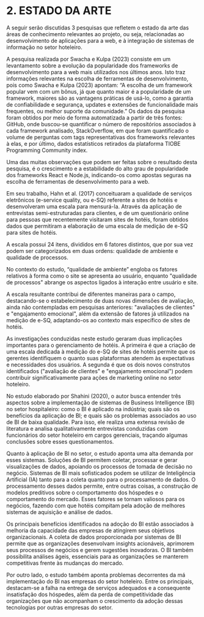 # 2. ESTADO DA ARTE
<!-- O estado da arte é um mapeamento de toda a produção acadêmica sobre um assunto específico, aqui especificamente sobre o tema escolhido para o seu trabalho. A ideia consiste em reunir as conclusões que outras pesquisas científicas chegaram sobre um determinado assunto. Neste momento você deverá buscar respostas para as seguintes perguntas:

1.	Quais pesquisas estão sendo desenvolvidas sobre esse tema?
2.	Quem está pesquisando e onde?
3.	O que as atuais pesquisas científicas concluíram sobre o tema? 
4.	Quais as divergências dos pesquisadores sobre o assunto? 
5.	Quais aspectos carecem de maior abordagem?

É importante referenciar estas pesquisas, fazendo as devidas citações de acordo com as normas da ABNT e colocando as referências completas ao final do trabalho. -->

A seguir serão discutidas 3 pesquisas que refletem o estado da arte das áreas de conhecimento relevantes ao projeto, ou seja, relacionadas ao desenvolvimento de aplicações para a web, e à integração de sistemas de informação no setor hoteleiro. 

A pesquisa realizada por Swacha e Kulpa (2023) consiste em um levantamento sobre a evolução da popularidade dos frameworks de desenvolvimento para a web mais utilizados nos últimos anos. Isto traz informações relevantes na escolha de ferramentas de desenvolvimento, pois como Swacha e Kulpa (2023) apontam: “A escolha de um framework popular vem com um bônus, já que quanto maior é a popularidade de um framework, maiores são as vantagens práticas de usá-lo, como a garantia de confiabilidade e segurança, updates e extensões de funcionalidade mais frequentes, ou melhor suporte da comunidade.” 	Os dados da pesquisa foram obtidos por meio de forma automatizada a partir de três fontes: GitHub, onde buscou-se quantificar o número de repositórios associados à cada framework analisado, StackOverflow, em que foram quantificado o volume de perguntas com tags representativas dos frameworks relevantes à elas, e por último, dados estatísticos retirados da plataforma TIOBE Programming Community index. 

Uma das muitas observações que podem ser feitas sobre o resultado desta pesquisa, é o crescimento e a estabilidade do alto grau de popularidade dos frameworks React e Node.js, indicando-os como apostas seguras na escolha de ferramentas de desenvolvimento para a web.  

Em seu trabalho, Hahn et al. (2017) conceituaram a qualidade de serviços eletrônicos (e-service quality, ou e-SQ) referente a sites de hotéis e desenvolveram uma escala para mensurá-la. Através da aplicação de entrevistas semi-estruturadas para clientes, e de um questionário online para pessoas que recentemente visitaram sites de hotéis, foram obtidos dados que permitiram a elaboração de uma escala de medição de e-SQ para sites de hotéis. 

A escala possui 24 itens, divididos em 6 fatores distintos, que por sua vez podem ser categorizados em duas ordens: qualidade de ambiente e qualidade de processos. 

No contexto do estudo, “qualidade de ambiente” engloba os fatores relativos à forma como o site se apresenta ao usuário, enquanto "qualidade de processos" abrange os aspectos ligados à interação entre usuário e site. 

A escala resultante contribui de diferentes maneiras para o campo, destacando-se o estabelecimento de duas novas dimensões de avaliação, ainda não contempladas em pesquisas anteriores: "avaliações de clientes" e "engajamento emocional", além da extensão de fatores já utilizados na medição de e-SQ, adaptando-os ao contexto mais específico de sites de hotéis. 

As investigações conduzidas neste estudo geraram duas implicações importantes para o gerenciamento de hotéis. A primeira é que a criação de uma escala dedicada à medição do e-SQ de sites de hotéis permite que os gerentes identifiquem o quanto suas plataformas atendem às expectativas e necessidades dos usuários. A segunda é que os dois novos construtos identificados ("avaliação de clientes" e "engajamento emocional") podem contribuir significativamente para ações de marketing online no setor hoteleiro. 

No estudo elaborado por Shahini (2020), o autor busca entender três aspectos sobre a implementação de sistemas de Business Intelligence (BI) no setor hospitaleiro: como o BI é aplicado na indústria; quais são os benefícios da aplicação de BI; e quais são os problemas associados ao uso de BI de baixa qualidade. Para isso, ele realiza uma extensa revisão de literatura e analisa qualitativamente entrevistas conduzidas com funcionários do setor hoteleiro em cargos gerenciais, traçando algumas conclusões sobre esses questionamentos. 

Quanto à aplicação de BI no setor, o estudo aponta uma alta demanda por esses sistemas. Soluções de BI permitem coletar, processar e gerar visualizações de dados, apoiando os processos de tomada de decisão no negócio. Sistemas de BI mais sofisticados podem se utilizar de Inteligência Artificial (IA) tanto para a coleta quanto para o processamento de dados. O processamento desses dados permite, entre outras coisas, a construção de modelos preditivos sobre o comportamento dos hóspedes e o comportamento do mercado. Esses fatores se tornam valiosos para os negócios, fazendo com que hotéis compitam pela adoção de melhores sistemas de aquisição e análise de dados. 

Os principais benefícios identificados na adoção do BI estão associados à melhoria da capacidade das empresas de atingirem seus objetivos organizacionais. A coleta de dados proporcionada por sistemas de BI permite que as organizações desenvolvam insights acionáveis, aprimorem seus processos de negócios e gerem sugestões inovadoras. O BI também possibilita análises ágeis, essenciais para as organizações se manterem competitivas frente às mudanças do mercado. 

Por outro lado, o estudo também aponta problemas decorrentes da má implementação do BI nas empresas do setor hoteleiro. Entre os principais, destacam-se a falha na entrega de serviços adequados e a consequente insatisfação dos hóspedes, além da perda de competitividade das organizações que não acompanham o crescimento da adoção dessas tecnologias por outras empresas do setor. 